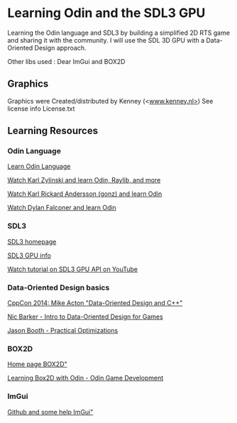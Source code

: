 # Learning Odin and the SDL3 GPU

Learning the Odin language and SDL3 by building a simplified 2D RTS game and sharing it with the community. I will use the SDL 3D GPU with a Data-Oriented Design approach.

Other libs used : Dear ImGui and BOX2D

## Graphics

Graphics were Created/distributed by Kenney (<www.kenney.nl>)
See license info License.txt

## Learning Resources

### Odin Language

[Learn Odin Language](https://odin-lang.org/)

[Watch Karl Zylinski and learn Odin, Raylib, and more](https://www.youtube.com/@karl_zylinski)

[Watch Karl Rickard Andersson (gonz) and learn Odin](https://www.youtube.com/@mccGoNZooo)

[Watch Dylan Falconer and learn Odin](https://www.youtube.com/@DylanFalconer)

### SDL3

[SDL3 homepage](https://libsdl.org/)

[SDL3 GPU info](https://wiki.libsdl.org/SDL3/CategoryGPU)

[Watch tutorial on SDL3 GPU API on YouTube](https://www.youtube.com/@DanKorostelev)

### Data-Oriented Design basics

[CppCon 2014: Mike Acton "Data-Oriented Design and C++"](https://www.youtube.com/watch?v=rX0ItVEVjHc&t=2026s)

[Nic Barker - Intro to Data-Oriented Design for Games](https://www.youtube.com/watch?v=WwkuAqObplU)

[Jason Booth - Practical Optimizations](https://www.youtube.com/watch?v=NAVbI1HIzCE&t=1085s)

### BOX2D

[Home page BOX2D"](https://box2d.org/)

[Learning Box2D with Odin - Odin Game Development](https://www.youtube.com/watch?v=eL3fGZgbatc)

### ImGui

[Github and some help ImGui"](https://github.com/ocornut/imgui)
